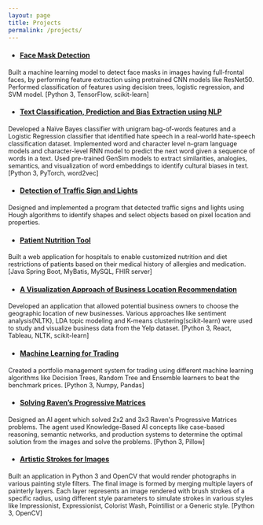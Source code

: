 ```yaml
---
layout: page
title: Projects
permalink: /projects/
---
```


- #### [Face Mask Detection](https://akrishna77.github.io/multihop-qa/)
<span style="font-size:0.9em;"> Built a machine learning model to detect face masks in images having full-frontal faces, by performing feature extraction using pretrained CNN models like ResNet50. Performed classification of features using decision trees, logistic regression, and SVM model. [Python 3, TensorFlow, scikit-learn] </span>

- #### [Text Classification, Prediction and Bias Extraction using NLP](https://tinyurl.com/rb2q6ex)
<span style="font-size:0.9em;"> Developed a Naïve Bayes classifier with unigram bag-of-words features and a Logistic Regression classifier that identified hate speech in a real-world hate-speech classification dataset. Implemented word and character level n-gram language models and character-level RNN model to predict the next word given a sequence of words in a text. Used pre-trained GenSim models to extract similarities, analogies, semantics, and visualization of word embeddings to identify cultural biases in text. [Python 3, PyTorch, word2vec] </span>

- #### [Detection of Traffic Sign and Lights](https://akrishna77.github.io/QSettlers/)
<span style="font-size:0.9em;"> Designed and implemented a program that detected traffic signs and lights using Hough algorithms to identify shapes and select objects based on pixel location and properties. </span>

- #### [Patient Nutrition Tool](https://akrishna77.github.io/visual-relationships/)
<span style="font-size:0.9em;"> Built a web application for hospitals to enable customized nutrition and diet restrictions of patients based on their medical history of allergies and medication. [Java Spring Boot, MyBatis, MySQL, FHIR server] </span>

- #### [A Visualization Approach of Business Location Recommendation](https://akrishna77.github.io/CS8903-Essence/)
<span style="font-size:0.9em;"> Developed an application that allowed potential business owners to choose the geographic location of new businesses. Various approaches like sentiment analysis(NLTK), LDA topic modeling and K-means clustering(scikit-learn) were used to study and visualize business data from the Yelp dataset. [Python 3, React, Tableau, NLTK, scikit-learn] </span>

- #### [Machine Learning for Trading](https://akrishna77.github.io/#/)
<span style="font-size:0.9em;"> Created a portfolio management system for trading using different machine learning algorithms like Decision Trees, Random Tree and Ensemble learners to beat the benchmark prices. [Python 3, Numpy, Pandas] </span>

- #### [Solving Raven’s Progressive Matrices](https://tinyurl.com/umyhpsr)
<span style="font-size:0.9em;"> Designed an AI agent which solved 2x2 and 3x3 Raven's Progressive Matrices problems. The agent used Knowledge-Based AI concepts like case-based reasoning, semantic networks, and production systems to determine the optimal solution from the images and solve the problems. [Python 3, Pillow] </span>

- #### [Artistic Strokes for Images](https://tinyurl.com/umyhpsr)
<span style="font-size:0.9em;"> Built an application in Python 3 and OpenCV that would render photographs in various painting style filters. The final image is formed by merging multiple layers of painterly layers. Each layer represents an image rendered with brush strokes of a specific radius, using different style parameters to simulate strokes in various styles like Impressionist, Expressionist, Colorist Wash, Pointillist or a Generic style. [Python 3, OpenCV] </span>
